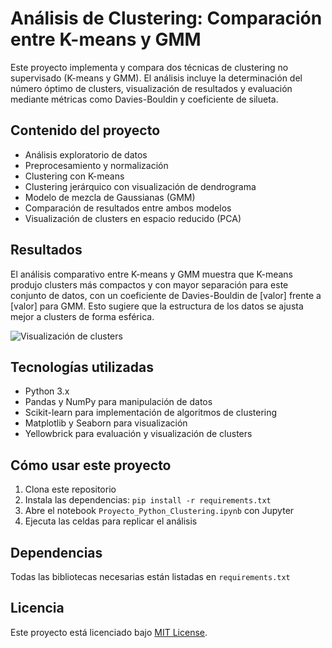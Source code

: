 # Análisis de Clustering: Comparación entre K-means y GMM

Este proyecto implementa y compara dos técnicas de clustering no supervisado (K-means y GMM). El análisis incluye la determinación del número óptimo de clusters, visualización de resultados y evaluación mediante métricas como Davies-Bouldin y coeficiente de silueta.

## Contenido del proyecto

- Análisis exploratorio de datos
- Preprocesamiento y normalización
- Clustering con K-means
- Clustering jerárquico con visualización de dendrograma
- Modelo de mezcla de Gaussianas (GMM)
- Comparación de resultados entre ambos modelos
- Visualización de clusters en espacio reducido (PCA)

## Resultados
El análisis comparativo entre K-means y GMM muestra que K-means produjo clusters más compactos y con mayor separación para este conjunto de datos, con un coeficiente de Davies-Bouldin de [valor] frente a [valor] para GMM. Esto sugiere que la estructura de los datos se ajusta mejor a clusters de forma esférica.

![Visualización de clusters](ruta-a-imagen-guardada.png)

## Tecnologías utilizadas

- Python 3.x
- Pandas y NumPy para manipulación de datos
- Scikit-learn para implementación de algoritmos de clustering
- Matplotlib y Seaborn para visualización
- Yellowbrick para evaluación y visualización de clusters

## Cómo usar este proyecto

1. Clona este repositorio
2. Instala las dependencias: `pip install -r requirements.txt`
3. Abre el notebook `Proyecto_Python_Clustering.ipynb` con Jupyter
4. Ejecuta las celdas para replicar el análisis

## Dependencias

Todas las bibliotecas necesarias están listadas en `requirements.txt`

## Licencia

Este proyecto está licenciado bajo [MIT License](LICENSE).
